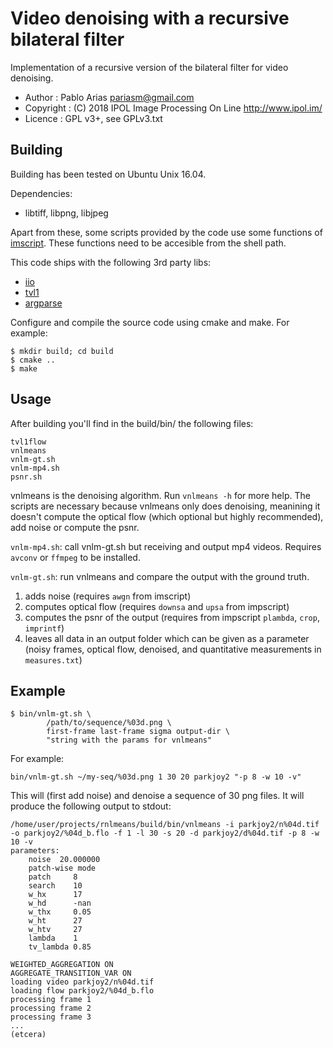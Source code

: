 Video denoising with a recursive bilateral filter
=================================================

Implementation of a recursive version of the bilateral filter for video denoising.

* Author    : Pablo Arias <pariasm@gmail.com>
* Copyright : (C) 2018 IPOL Image Processing On Line http://www.ipol.im/
* Licence   : GPL v3+, see GPLv3.txt


Building
--------

Building has been tested on Ubuntu Unix 16.04.

Dependencies:
 * libtiff, libpng, libjpeg

Apart from these, some scripts provided by the code use some functions of 
[imscript](https://github.com/mnhrdt/imscript). These functions need to be
accesible from the shell path.

This code ships with the following 3rd party libs:
 * [iio](https://github.com/mnhrdt/iio)
 * [tvl1](https://doi.org/10.5201/ipol.2013.26)
 * [argparse](https://github.com/cofyc/argparse)

 
Configure and compile the source code using cmake and make. 
For example:

```
$ mkdir build; cd build
$ cmake ..
$ make
```

Usage
--------

After building you'll find in the build/bin/ the following files:

```
tvl1flow
vnlmeans
vnlm-gt.sh
vnlm-mp4.sh
psnr.sh
```

vnlmeans is the denoising algorithm. Run `vnlmeans -h` for more help. The
scripts are necessary because vnlmeans only does denoising, meanining it
doesn't compute the optical flow (which optional but highly recommended), add
noise or compute the psnr. 

`vnlm-mp4.sh`:	call vnlm-gt.sh but receiving and output mp4 videos. Requires
`avconv` or `ffmpeg` to be installed.

`vnlm-gt.sh`: run vnlmeans and compare the output with the ground truth.
1. adds noise (requires `awgn` from imscript)
2. computes optical flow (requires `downsa` and `upsa` from impscript)
3. computes the psnr of the output (requires from impscript `plambda`, `crop`,
	`imprintf`)
4. leaves all data in an output folder which can be given as a parameter (noisy
	frames, optical flow, denoised, and quantitative measurements in `measures.txt`)

Example
-------

```
$ bin/vnlm-gt.sh \
		/path/to/sequence/%03d.png \
		first-frame last-frame sigma output-dir \
		"string with the params for vnlmeans"
```

For example:
```
bin/vnlm-gt.sh ~/my-seq/%03d.png 1 30 20 parkjoy2 "-p 8 -w 10 -v"
```


This will (first add noise) and denoise a sequence of 30 png files.
It will produce the following output to stdout:

```
/home/user/projects/rnlmeans/build/bin/vnlmeans -i parkjoy2/n%04d.tif -o parkjoy2/%04d_b.flo -f 1 -l 30 -s 20 -d parkjoy2/d%04d.tif -p 8 -w 10 -v
parameters:
    noise  20.000000
    patch-wise mode
    patch     8
    search    10
    w_hx      17
    w_hd      -nan
    w_thx     0.05
    w_ht      27
    w_htv     27
    lambda    1
    tv_lambda 0.85

WEIGHTED_AGGREGATION ON
AGGREGATE_TRANSITION_VAR ON
loading video parkjoy2/n%04d.tif
loading flow parkjoy2/%04d_b.flo
processing frame 1
processing frame 2
processing frame 3
...
(etcera)
```
